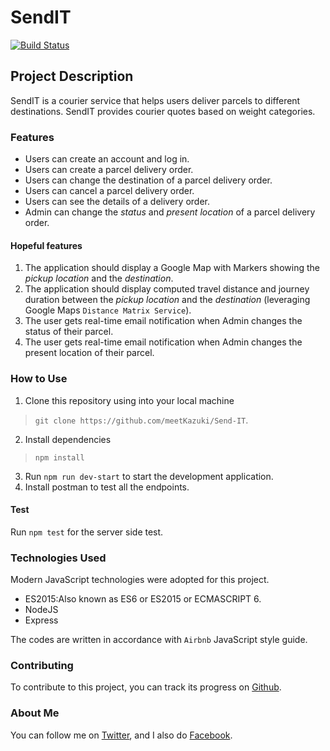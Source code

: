 # SendIT

[![Build Status](https://travis-ci.org/meetKazuki/Send-IT.svg?branch=api-endpoints)](https://travis-ci.org/meetKazuki/Send-IT)

## Project Description
SendIT is a courier service that helps users deliver parcels to different destinations. SendIT provides courier quotes based on weight categories.

### Features
* Users can create an account and log in.
* Users can create a parcel delivery order.
* Users can change the destination of a parcel delivery order.
* Users can cancel a parcel delivery order.
* Users can see the details of a delivery order.
* Admin can change the *status* and *present location* of a parcel delivery order.

#### Hopeful features
1. The application should display a Google Map with Markers showing the *pickup location* and the *destination*.
2. The application should display computed travel distance and journey duration between the *pickup location* and the *destination* (leveraging Google Maps `Distance Matrix Service`).
3. The user gets real-time email notification when Admin changes the status of their parcel.
4. The user gets real-time email notification when Admin changes the present location of their parcel.

### How to Use
1. Clone this repository using into your local machine
>  `git clone https://github.com/meetKazuki/Send-IT`.
2. Install dependencies
> `npm install`
3. Run `npm run dev-start` to start the development application.
4. Install postman to test all the endpoints.

#### Test
Run `npm test` for the server side test.

### Technologies Used
Modern JavaScript technologies were adopted for this project.

* ES2015:Also known as ES6 or ES2015 or ECMASCRIPT 6.
* NodeJS
* Express

The codes are written in accordance with `Airbnb` JavaScript style guide.

### Contributing
To contribute to this project, you can track its progress on [Github](https://github.com/meetKazuki/SendIT). 

### About Me
You can follow me on [Twitter](https://twitter.com/meetKazuki), and I also do [Facebook](https://facebook.com/meetdesmondedem).
